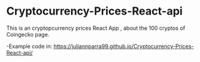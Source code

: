 # Cryptocurrency-Prices-React-api
This is an cryptopcurrency prices React App , about the 100 cryptos of Coingecko page.

-Example code in: https://juliannparra99.github.io/Cryptocurrency-Prices-React-api/
